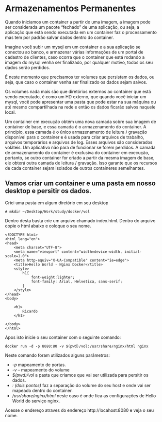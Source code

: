 # Armazenamentos Permanentes

Quando iniciamos um container a partir de uma imagem, a imagem pode ser considerada um pacote “fechado” de uma aplicação, ou seja, a aplicação que está sendo executada em um container faz o processamento mas tem por padrão salvar dados dentro do container.

Imagine você subir um mysql em um container e a sua aplicação se conectou ao banco, e armazenar várias informações de um portal de cadastro de clientes, caso ocorra que o container que está rodando a imagem do mysql venha ser finalizado, por qualquer motivo, todos os seu dados serão perdidos.

É neste momento que precisamos ter volumes que persistam os dados, ou seja, que caso o container venha ser finalizado os dados sejam salvos.

Os volumes nada mais são que diretórios externos ao container que está sendo executado, é como um HD externo, que quando você iniciar um mysql, você pode apresentar uma pasta que pode estar na sua máquina ou até mesmo compartilhada na rede e então os dados ficarão salvos naquele local.

Um container em execução obtém uma nova camada sobre sua imagem de container de base, e essa camada é o armazenamento do container. A princípio, essa camada é o único armazenamento de leitura / gravação disponível para o container e é usada para criar arquivos de trabalho, arquivos temporários e arquivos de log. Esses arquivos são considerados voláteis. Um aplicativo não para de funcionar se forem perdidos. A camada de armazenamento do container é exclusiva do container em execução, portanto, se outro container for criado a partir da mesma imagem de base, ele obterá outra camada de leitura / gravação. Isso garante que os recursos de cada container sejam isolados de outros containeres semelhantes.

## Vamos criar um container e uma pasta em nosso desktop e persitir os dados.

Criei uma pasta em algum diretório em seu desktop

```
# mkdir ~/Desktop/Work/study/docker/vol
```
Dentro desta basta crie um arquivo chamado index.html. Dentro do arquivo copie o html abaixo e coloque o seu nome.

```
<!DOCTYPE html>
<html lang="en">
<head>
    <meta charset="UTF-8">
    <meta name="viewport" content="width=device-width, initial-scale=1.0">
    <meta http-equiv="X-UA-Compatible" content="ie=edge">
    <title>Hello World - Nginx Docker</title>
    <style>
        h1{
            font-weight:lighter;
            font-family: Arial, Helvetica, sans-serif;
        }
    </style>
</head>
<body>
    
    <h1>
        Ricardo
    </h1>

</body>
</html>
```

Apos isto inicie o seu container com o seguinte comando:
```
docker run -d -p 8080:80 -v $(pwd)/vol:/usr/share/nginx/html nginx
```
Neste comando foram utilizados alguns parâmetros:
* _-p_ mapeamento de portas.
* _-v_ – mapeamento do volume
* _$(pwd)/vol_ a pasta que criamos que vai ser utilizada para persitir os dados.
* _: (dois pontos)_ faz a separação do volume do seu host e onde vai ser mapeado dentro do container.
* _/usr/share/nginx/html_ neste caso é onde fica as configurações de Hello World do serviço nginx.

Acesse o endereço atraves do endereço http://locahost:8080 e veja o seu nome.